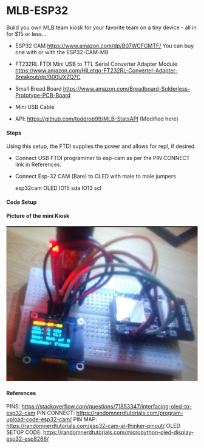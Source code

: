 # MLB-ESP32

Build you own MLB team kiosk  for your favorite team on a tiny device - all in for $15 or less...


- ESP32 CAM
https://www.amazon.com/dp/B07WCFGMTF/
You can buy one with or with the ESP32-CAM-MB

- FT232RL FTDI Mini USB to TTL Serial Converter Adapter Module
https://www.amazon.com/HiLetgo-FT232RL-Converter-Adapter-Breakout/dp/B00IJXZQ7C

- Small Bread Board
https://www.amazon.com/Breadboard-Solderless-Prototype-PCB-Board

- Mini USB Cable

- API: https://github.com/toddrob99/MLB-StatsAPI (Modified here)


#### Steps

Using this setup, the FTDI supplies the power and allows for repl, if desired.

- Connect USB FTDI programmer to esp-cam as per the PIN CONNECT link in References.

- Connect Esp-32 CAM (Bare) to OLED with male to male jumpers

  esp32cam OLED
  IO15     sda
  IO13     scl


#### Code Setup



#### Picture of the mini Kiosk
![ESP32-CAM-MLB-Kiosk](esp32-kiosk.png)


#### References 

PINS: https://stackoverflow.com/questions/71853347/interfacing-oled-to-esp32-cam
PIN CONNECT: https://randomnerdtutorials.com/program-upload-code-esp32-cam/
PIN MAP: https://randomnerdtutorials.com/esp32-cam-ai-thinker-pinout/
OLED SETUP CODE: https://randomnerdtutorials.com/micropython-oled-display-esp32-esp8266/

